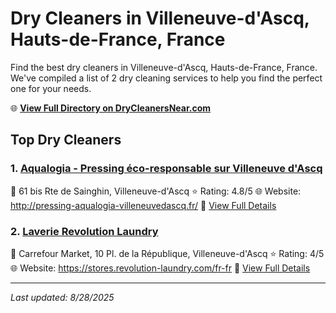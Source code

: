 # Dry Cleaners in Villeneuve-d'Ascq, Hauts-de-France, France

Find the best dry cleaners in Villeneuve-d'Ascq, Hauts-de-France, France. We've compiled a list of 2 dry cleaning services to help you find the perfect one for your needs.

🌐 **[View Full Directory on DryCleanersNear.com](https://drycleanersnear.com/city/France/Hauts-de-France/Villeneuve-d'Ascq)**

## Top Dry Cleaners

### 1. [Aqualogia - Pressing éco-responsable sur Villeneuve d'Ascq](https://drycleanersnear.com/dryCleaner/68ae677cc95ff2c6096b141a/aqualogia-pressing-co-responsable-sur-villeneuve-d-ascq)
📍 61 bis Rte de Sainghin, Villeneuve-d'Ascq
⭐ Rating: 4.8/5
🌐 Website: http://pressing-aqualogia-villeneuvedascq.fr/
🔗 [View Full Details](https://drycleanersnear.com/dryCleaner/68ae677cc95ff2c6096b141a/aqualogia-pressing-co-responsable-sur-villeneuve-d-ascq)

### 2. [Laverie Revolution Laundry](https://drycleanersnear.com/dryCleaner/68ae67cbc95ff2c6096b18a4/laverie-revolution-laundry)
📍 Carrefour Market, 10 Pl. de la République, Villeneuve-d'Ascq
⭐ Rating: 4/5
🌐 Website: https://stores.revolution-laundry.com/fr-fr
🔗 [View Full Details](https://drycleanersnear.com/dryCleaner/68ae67cbc95ff2c6096b18a4/laverie-revolution-laundry)


---

*Last updated: 8/28/2025*
